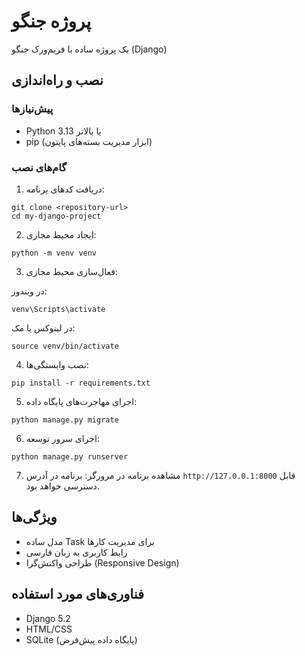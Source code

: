 # پروژه جنگو

یک پروژه ساده با فریم‌ورک جنگو (Django)

## نصب و راه‌اندازی

### پیش‌نیازها
- Python 3.13 یا بالاتر
- pip (ابزار مدیریت بسته‌های پایتون)

### گام‌های نصب

1. دریافت کدهای برنامه:
```
git clone <repository-url>
cd my-django-project
```

2. ایجاد محیط مجازی:
```
python -m venv venv
```

3. فعال‌سازی محیط مجازی:

در ویندوز:
```
venv\Scripts\activate
```

در لینوکس یا مک:
```
source venv/bin/activate
```

4. نصب وابستگی‌ها:
```
pip install -r requirements.txt
```

5. اجرای مهاجرت‌های پایگاه داده:
```
python manage.py migrate
```

6. اجرای سرور توسعه:
```
python manage.py runserver
```

7. مشاهده برنامه در مرورگر:
برنامه در آدرس `http://127.0.0.1:8000` قابل دسترسی خواهد بود.

## ویژگی‌ها

- مدل ساده Task برای مدیریت کارها
- رابط کاربری به زبان فارسی
- طراحی واکنش‌گرا (Responsive Design)

## فناوری‌های مورد استفاده

- Django 5.2
- HTML/CSS
- SQLite (پایگاه داده پیش‌فرض) 